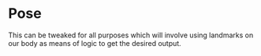 # Pose

This can be tweaked for all purposes which will involve using landmarks on our body as means of logic to get the desired output.
